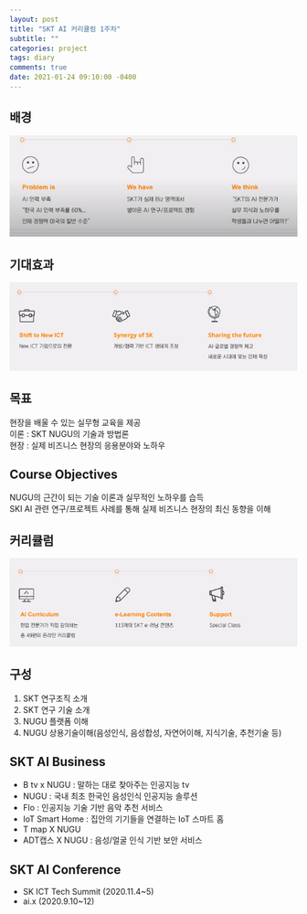 ```yaml
---
layout: post
title: "SKT AI 커리큘럼 1주차"
subtitle: ""
categories: project
tags: diary
comments: true
date: 2021-01-24 09:10:00 -0400
---
```


## 배경      
<img src="/assets/img/posts/Cap 2021-01-24 08-53-43-323.jpg">    
</br>

## 기대효과 
<img src="/assets/img/posts/Cap 2021-01-24 08-56-24-996.jpg">     
</br>

## 목표 
현장을 배울 수 있는 실무형 교육을 제공      
이론 : SKT NUGU의 기술과 방법론         
현장 : 실제 비즈니스 현장의 응용분야와 노하우       

## Course Objectives
NUGU의 근간이 되는 기술 이론과 실무적인 노하우를 습득   
SKI AI 관련 연구/프로젝트 사례를 통해 실제 비즈니스 현장의 최신 동향을 이해     

## 커리큘럼
<img src="/assets/img/posts/Cap 2021-01-24 08-56-30-096.jpg">    
</br>

## 구성 
1. SKT 연구조직 소개    
2. SKT 연구 기술 소개   
3. NUGU 플랫폼 이해     
4. NUGU 상용기술이해(음성인식, 음성합성, 자연어이해, 지식기술, 추천기술 등)     

## SKT AI Business  
- B tv x NUGU : 말하는 대로 찾아주는 인공지능 tv  
- NUGU : 국내 최초 한국인 음성인식 인공지능 솔루션       
- Flo : 인공지능 기술 기반 음악 추천 서비스   
- IoT Smart Home : 집안의 기기들을 연결하는 IoT 스마트 홈     
- T map X NUGU    
- ADT캡스 X NUGU : 음성/얼굴 인식 기반 보안 서비스    
    
## SKT AI Conference    
- SK ICT Tech Summit (2020.11.4~5)    
- ai.x (2020.9.10~12)     
